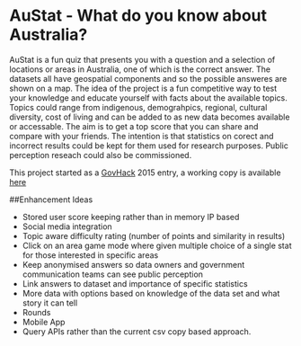 # AuStat - What do you know about Australia?

AuStat is a fun quiz that presents you with a question and a selection of locations or areas in Australia, one of which is the correct answer.
The datasets all have geospatial components and so the possible answeres are shown on a map.
The idea of the project is a fun competitive way to test your knowledge and educate yourself with facts about the available topics. Topics could range from indigenous, demograhpics, regional, cultural diversity, cost of living and can be added to as new data becomes available or accessable.
The aim is to get a top score that you can share and compare with your friends.
The intention is that statistics on corect and incorrect results could be kept for them used for research purposes. Public perception reseach could also be commissioned. 

This project started as a [GovHack](https://www.govhack.org/) 2015 entry, a working copy is available [here](http://austat.gordcorp.com:8080/)

##Enhancement Ideas

* Stored user score keeping rather than in memory IP based
* Social media integration
* Topic aware difficulty rating (number of points and similarity in results)
* Click on an area game mode where given multiple choice of a single stat for those interested in specific areas
* Keep anonymised answers so data owners and government communication teams can see public perception
* Link answers to dataset and importance of specific statistics
* More data with options based on knowledge of the data set and what story it can tell
* Rounds
* Mobile App
* Query APIs rather than the current csv copy based approach.
